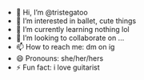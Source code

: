 - 👋 Hi, I’m @tristegatoo
- 👀 I’m interested in ballet, cute things
- 🌱 I’m currently learning nothing lol
- 💞️ I’m looking to collaborate on ...
- 📫 How to reach me: dm on ig 
- 😄 Pronouns: she/her/hers
- ⚡ Fun fact: i love guitarist

<!---
tristegatoo/tristegatoo is a ✨ special ✨ repository because its `README.md` (this file) appears on your GitHub profile.
You can click the Preview link to take a look at your changes.
--->

